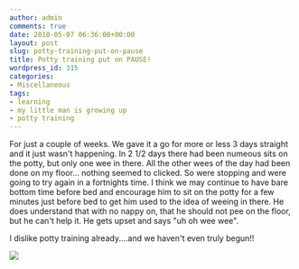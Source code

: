 ```yaml
---
author: admin
comments: true
date: 2010-05-07 06:36:00+00:00
layout: post
slug: potty-training-put-on-pause
title: Potty training put on PAUSE!
wordpress_id: 315
categories:
- Miscellaneous
tags:
- learning
- my little man is growing up
- potty training
---
```


For just a couple of weeks.  We gave it a go for more or less 3 days straight and it just wasn't happening.  In 2 1/2 days there had been numeous sits on the potty, but only one wee in there.  All the other wees of the day had been done on my floor... nothing seemed to clicked.  So were stopping and were going to try again in a fortnights time.  I think we may continue to have bare bottom time before bed and encourage him to sit on the potty for a few minutes just before bed to get him used to the idea of weeing in there.  He does understand that with no nappy on, that he should not pee on the floor, but he can't help it.  He gets upset and says "uh oh wee wee".  
  
I dislike potty training already....and we haven't even truly begun!!

![](https://blogger.googleusercontent.com/tracker/251139911615938991-4439816003368110792?l=www.outmumbered.com)
